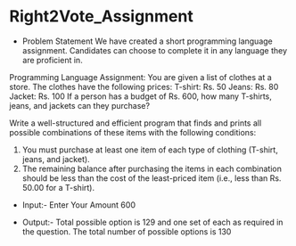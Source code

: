 # Right2Vote_Assignment
- Problem Statement
  We have created a short programming language assignment. Candidates can choose to complete it in any language they are proficient in.


Programming Language Assignment:
You are given a list of clothes at a store. The clothes have the following prices:
  T-shirt: Rs. 50
  Jeans: Rs. 80
  Jacket: Rs. 100
If a person has a budget of Rs. 600, how many T-shirts, jeans, and jackets can they purchase?


Write a well-structured and efficient program that finds and prints all possible combinations of these items with the following conditions:


  1) You must purchase at least one item of each type of clothing (T-shirt, jeans, and jacket).
  2) The remaining balance after purchasing the items in each combination should be less
than the cost of the least-priced item (i.e., less than Rs. 50.00 for a T-shirt).

- Input:-
 Enter Your Amount
 600

- Output:-
 Total possible option is 129 and one set of each as required in the question. 
 The total number of possible options is 130


  
